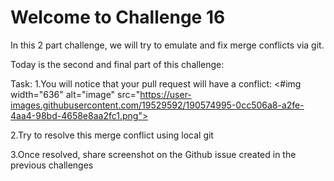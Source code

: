 # Welcome to Challenge 16

In this 2 part challenge, we will try to emulate and fix merge conflicts via git.

Today is the second and final part of this challenge:

Task:
1.You will notice that your pull request will have a conflict: <#img width="636" alt="image" src="https://user-images.githubusercontent.com/19529592/190574995-0cc506a8-a2fe-4aa4-98bd-4658e8aa2fc1.png">

2.Try to resolve this merge conflict using local git

3.Once resolved, share screenshot on the Github issue created in the previous challenges